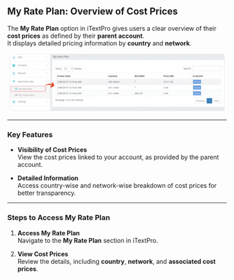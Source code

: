 ## My Rate Plan: Overview of Cost Prices

The **My Rate Plan** option in iTextPro gives users a clear overview of their **cost prices** as defined by their **parent account**.  
It displays detailed pricing information by **country** and **network**.

![My Rate Plan](images/rateplan1.png)

---

### Key Features

- **Visibility of Cost Prices**  
  View the cost prices linked to your account, as provided by the parent account.

- **Detailed Information**  
  Access country-wise and network-wise breakdown of cost prices for better transparency.

---

### Steps to Access My Rate Plan

1. **Access My Rate Plan**  
   Navigate to the **My Rate Plan** section in iTextPro.

2. **View Cost Prices**  
   Review the details, including **country**, **network**, and **associated cost prices**.
